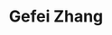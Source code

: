---
# Display name
title: Gefei Zhang

# Full Name (for SEO)
first_name: Gefei
last_name: Zhang

# Is this the primary user of the site?
superuser: false

# Role/position
role: PhD Student (2024 Summer)

# Organizations/Affiliations
organizations:
  - name: Taxes A&M University
    url: ''

external_link:

# Highlight the author in author lists? (true/false)
highlight_name: false

# Organizational groups that you belong to (for People widget)
#   Set this to `[]` or comment out if you are not using People widget.
user_groups:
  - Visiting Students

start_date: 052024
---